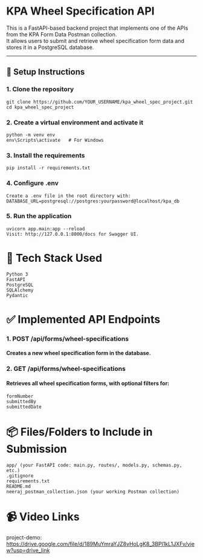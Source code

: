 # KPA Wheel Specification API

This is a FastAPI-based backend project that implements one of the APIs from the KPA Form Data Postman collection.  
It allows users to submit and retrieve wheel specification form data and stores it in a PostgreSQL database.

---

## 🚀 Setup Instructions

### 1. Clone the repository
```
git clone https://github.com/YOUR_USERNAME/kpa_wheel_spec_project.git
cd kpa_wheel_spec_project
```
### 2. Create a virtual environment and activate it
```
python -m venv env
env\Scripts\activate   # For Windows
```
### 3. Install the requirements
```
pip install -r requirements.txt
```
### 4. Configure .env
```
Create a .env file in the root directory with:
DATABASE_URL=postgresql://postgres:yourpassword@localhost/kpa_db
```
### 5. Run the application
```
uvicorn app.main:app --reload
Visit: http://127.0.0.1:8000/docs for Swagger UI.
```

# 🧩 Tech Stack Used
    Python 3
    FastAPI
    PostgreSQL
    SQLAlchemy
    Pydantic

# ✅ Implemented API Endpoints

### 1. POST /api/forms/wheel-specifications
#### Creates a new wheel specification form in the database.

### 2. GET /api/forms/wheel-specifications
#### Retrieves all wheel specification forms, with optional filters for:
    formNumber
    submittedBy
    submittedDate

# 📦 Files/Folders to Include in Submission
    app/ (your FastAPI code: main.py, routes/, models.py, schemas.py, etc.)
    .gitignore
    requirements.txt
    README.md
    neeraj_postman_collection.json (your working Postman collection)

# 📹 Video Links
project-demo: https://drive.google.com/file/d/189MuYmraYJZ8vHoLgK8_3BPl1kL1JXFv/view?usp=drive_link

